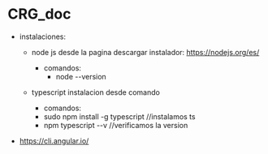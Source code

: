 # CRG_doc

- instalaciones:

  - node js desde la pagina descargar instalador: https://nodejs.org/es/
    - comandos:
      - node --version
      
  - typescript instalacion desde comando
    - comandos:
     - sudo npm install -g typescript //instalamos ts
     - npm typescript --v //verificamos la version
  
- https://cli.angular.io/
